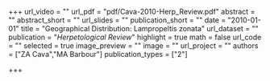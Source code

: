 +++
url_video = ""
url_pdf = "pdf/Cava-2010-Herp_Review.pdf"
abstract = ""
abstract_short = ""
url_slides = ""
publication_short = ""
date = "2010-01-01"
title = "Geographical Distribution: Lampropeltis zonata"
url_dataset = ""
publication = "*Herpetological Review*"
highlight = true
math = false
url_code = ""
selected = true
image_preview = ""
image = ""
url_project = ""
authors = ["ZA Cava","MA Barbour"]
publication_types = ["2"]

+++

